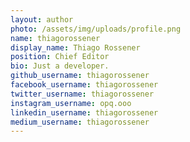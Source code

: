 ```yaml
---
layout: author
photo: /assets/img/uploads/profile.png
name: thiagorossener
display_name: Thiago Rossener
position: Chief Editor
bio: Just a developer.
github_username: thiagorossener
facebook_username: thiagorossener
twitter_username: thiagorossener
instagram_username: opq.ooo
linkedin_username: thiagorossener
medium_username: thiagorossener
---
```


